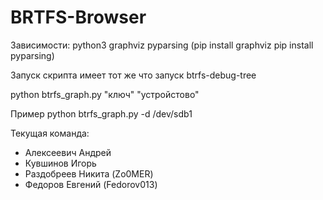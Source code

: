 # BRTFS-Browser

Зависимости:
python3
graphviz
pyparsing
(pip install graphviz
pip install pyparsing)

Запуск скрипта имеет тот же что запуск btrfs-debug-tree

python btrfs_graph.py "ключ" "устройстово"

Пример python btrfs_graph.py -d /dev/sdb1


Текущая команда: 
- Алексеевич Андрей 
- Кувшинов Игорь
- Раздобреев Никита (Zo0MER)
- Федоров Евгений (Fedorov013)


